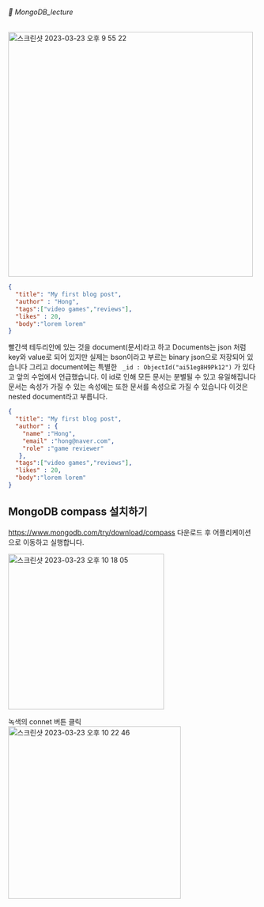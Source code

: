 ###### :cactus:  MongoDB_lecture


<img width="495" alt="스크린샷 2023-03-23 오후 9 55 22" src="https://user-images.githubusercontent.com/48478079/227210835-4ef62b22-1052-4b3b-96b0-8f127b9082f4.png">   

``` json
{
  "title": "My first blog post",
  "author" : "Hong",
  "tags":["video games","reviews"],
  "likes" : 20,
  "body":"lorem lorem"
}
```    
빨간색 테두리안에 있는 것을 document(문서)라고 하고  Documents는 json 처럼 key와 value로 되어 있지만 실제는 bson이라고 부르는 binary json으로 저장되어 있습니다 
그리고 document에는 특별한 ``` _id : ObjectId("ai51eg8H9Pk12")``` 가 있다고 앞의 수업에서 언급했습니다.  이 id로 인해 모든 문서는 분별될 수 있고 유일해집니다 
문서는 속성가 가질 수 있는 속성에는 또한 문서를 속성으로 가질 수 있습니다 이것은 nested document라고 부릅니다.

``` json
{
  "title": "My first blog post",
  "author" : {
    "name" :"Hong",
    "email" :"hong@naver.com",
    "role" :"game reviewer"
   },
  "tags":["video games","reviews"],
  "likes" : 20,
  "body":"lorem lorem"
}
``` 

## MongoDB compass 설치하기 
https://www.mongodb.com/try/download/compass   다운로드 후 어플리케이션으로 이동하고 실행합니다. 

<img width="315" alt="스크린샷 2023-03-23 오후 10 18 05" src="https://user-images.githubusercontent.com/48478079/227216244-6ca4fc6c-cbd0-4bb0-bbdc-1f7ac3c6a935.png">

녹색의 connet 버튼 클릭  
<img width="349" alt="스크린샷 2023-03-23 오후 10 22 46" src="https://user-images.githubusercontent.com/48478079/227217406-eaf35754-7e44-4788-b504-bbbca8e6bbff.png">

 
